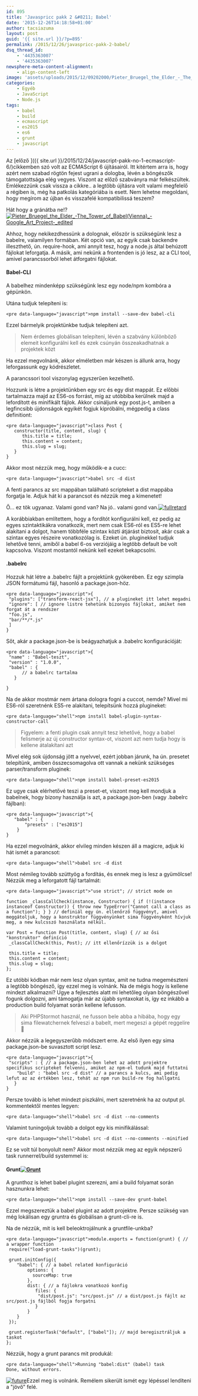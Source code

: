 ```yaml
---
id: 895
title: 'Javaspricc pakk 2 &#8211; Babel'
date: '2015-12-26T14:18:58+01:00'
author: tacsiazuma
layout: post
guid: '{{ site.url }}/?p=895'
permalink: /2015/12/26/javaspricc-pakk-2-babel/
dsq_thread_id:
    - '4435363007'
    - '4435363007'
newsphere-meta-content-alignment:
    - align-content-left
image: 'assets/uploads/2015/12/09202000/Pieter_Bruegel_the_Elder_-_The_Tower_of_Babel_Vienna_-_Google_Art_Project_-_edited.jpg'
categories:
    - Egyéb
    - JavaScript
    - Node.js
tags:
    - babel
    - build
    - ecmascript
    - es2015
    - es6
    - grunt
    - javascript
---
```


Az [előző ]({{ site.url }}/2015/12/24/javascript-pakk-no-1-ecmascript-6/)cikkemben szó volt az ECMAScript 6 újításairól. Itt kitértem arra is, hogy azért nem szabad rögtön fejest ugrani a dologba, lévén a böngészők támogatottsága elég vegyes. Viszont az előző szabványra már felkészültek. Emlékezzünk csak vissza a cikkre.. a legtöbb újításra volt valami megfelelő a régiben is, még ha patkolás kategóriába is esett. Nem lehetne megoldani, hogy megírom az újban és visszafelé kompatibilissá teszem?

Hát hogy a gránátba ne!?[![Pieter_Bruegel_the_Elder_-_The_Tower_of_Babel_(Vienna)_-_Google_Art_Project_-_edited](assets/uploads/2015/12/Pieter_Bruegel_the_Elder_-_The_Tower_of_Babel_Vienna_-_Google_Art_Project_-_edited.jpg)](assets/uploads/2015/12/Pieter_Bruegel_the_Elder_-_The_Tower_of_Babel_Vienna_-_Google_Art_Project_-_edited.jpg)

Ahhoz, hogy nekikezdhessünk a dolognak, először is szükségünk lesz a babelre, valamilyen formában. Két opció van, az egyik csak backendre illeszthető, ún. require-hook, ami annyit tesz, hogy a node.js által behúzott fájlokat leforgatja. A másik, ami nekünk a frontenden is jó lesz, az a CLI tool, amivel parancssorból lehet átforgatni fájlokat.

#### Babel-CLI

A babelhez mindenképp szükségünk lesz egy node/npm kombóra a gépünkön.

Utána tudjuk telepíteni is:

```
<pre data-language="javascript">npm install --save-dev babel-cli
```

Ezzel bármelyik projektünkbe tudjuk telepíteni azt.

> Nem érdemes globálisan telepíteni, lévén a szabvány különböző elemeit konfigurálni kell és ezek csúnyán összeakadhatnak a projektek közt

Ha ezzel megvolnánk, akkor elméletben már készen is állunk arra, hogy leforgassunk egy kódrészletet.

A parancssori tool viszonylag egyszerűen kezelhető.

Hozzunk is létre a projektünkben egy src és egy dist mappát. Ez előbbi tartalmazza majd az ES6-os forrást, míg az utóbbiba kerülnek majd a lefordított és minifikált fájlok. Akkor csináljunk egy post.js-t, amiben a legfincsibb újdonságok egyikét fogjuk kipróbálni, mégpedig a class definitiont:

```
<pre data-language="javascript">class Post {
   constructor(title, content, slug) {
      this.title = title;
      this.content = content;
      this.slug = slug;
   }   
}
```

Akkor most nézzük meg, hogy működik-e a cucc:

```
<pre data-language="javascript">babel src -d dist
```

A fenti parancs az src mappában található scripteket a dist mappába forgatja le. Adjuk hát ki a parancsot és nézzük meg a kimenetet!

Ő... ez tök ugyanaz. Valami gond van? Na jó.. valami gond van.[![fullretard](assets/uploads/2015/12/fullretard-1024x559.jpg)](assets/uploads/2015/12/fullretard.jpg)

A korábbiakban említettem, hogy a fordítót konfigurálni kell, ez pedig az egyes szintaktikákra vonatkozik, mert nem csak ES6-ról es ES5-re lehet alakítani a dolgot, hanem többféle szintax közti átjárást biztosít, akár csak a szintax egyes részeire vonatkozólag is. Ezeket ún. pluginekkel tudjuk lehetővé tenni, amiből a babel 6-os verziójáig a legtöbb default be volt kapcsolva. Viszont mostantól nekünk kell ezeket bekapcsolni.

#### .babelrc

Hozzuk hát létre a .babelrc fájlt a projektünk gyökerében. Ez egy szimpla JSON formátumú fájl, hasonló a package.json-höz.

```
<pre data-language="javascript">{
 "plugins": ["transform-react-jsx"], // a plugineket itt lehet megadni
 "ignore": [ // ignore listre tehetünk bizonyos fájlokat, amiket nem forgat át a rendszer
 "foo.js",
 "bar/**/*.js"
 ]
}
```

Sőt, akár a package.json-be is beágyazhatjuk a .babelrc konfigurációját:

```
<pre data-language="javascript">{
 "name" : "Babel-teszt",
 "version" : "1.0.0",
 "babel" : {
      // a babelrc tartalma
   }
```

```
}
```

Na de akkor mostmár nem ártana dologra fogni a cuccot, nemde? Mivel mi ES6-ról szeretnénk ES5-re alakítani, telepítsünk hozzá plugineket:

```
<pre data-language="shell">npm install babel-plugin-syntax-constructor-call
```

> Figyelem: a fenti plugin csak annyit tesz lehetővé, hogy a babel felismerje az új constructor syntax-ot, viszont azt nem tudja hogy is kellene átalakítani azt

Mivel elég sok újdonság jött a nyelvvel, ezért jobban járunk, ha ún. presetet telepítünk, amiben összecsomagolva ott vannak a nekünk szükséges parser/transform pluginek:

```
<pre data-language="shell">npm install babel-preset-es2015
```

Ez ugye csak elérhetővé teszi a preset-et, viszont meg kell mondjuk a babelnek, hogy bizony használja is azt, a package.json-ben (vagy .babelrc fájlban):

```
<pre data-language="javascript">{
   "babel" : {
       "presets" : ["es2015"]
    }
}
```

Ha ezzel megvolnánk, akkor elvileg minden készen áll a magicre, adjuk ki hát ismét a parancsot:

```
<pre data-language="shell">babel src -d dist
```

Most némileg tovább szüttyög a fordítás, és ennek meg is lesz a gyümölcse! Nézzük meg a leforgatott fájl tartalmát:

```
<pre data-language="javascript">"use strict"; // strict mode on

function _classCallCheck(instance, Constructor) { if (!(instance instanceof Constructor)) { throw new TypeError("Cannot call a class as a function"); } } // definiál egy ún. ellenőrző függvényt, amivel meggátoljuk, hogy a konstruktor függvényünket sima függvényként hívjuk meg, a new kulcsszó használata nélkül.

var Post = function Post(title, content, slug) { // az ősi "konstruktor" definíció
 _classCallCheck(this, Post); // itt ellenőrízzük is a dolgot

 this.title = title;
 this.content = content;
 this.slug = slug;
};
```

Ez utóbbi kódban már nem lesz olyan syntax, amit ne tudna megemészteni a legtöbb böngésző, így ezzel meg is volnánk. Na de mégis hogy is kellene mindezt alkalmazni? Ugye a fejlesztés alatt mi lehetőleg olyan böngészővel fogunk dolgozni, ami támogatja már az újabb syntaxokat is, így ez inkább a production build folyamat során kellene lefusson.

> Aki PHPStormot használ, ne fusson bele abba a hibába, hogy egy sima filewatchernek felveszi a babelt, mert megeszi a gépét reggelire 🙂

Akkor nézzük a legegyszerűbb módszert erre. Az első ilyen egy sima package.json-be suvasztott script lesz.

```
<pre data-language="javascript">{
 "scripts" : { // a package.json-ben lehet az adott projektre specifikus scripteket felvenni, amiket az npm-el tudunk majd futtatni
    "build" : "babel src -d dist" // a parancs a kulcs, ami pedig lefut az az értékben lesz, tehát az npm run build-re fog hallgatni
   }
}
```

Persze tovább is lehet mindezt piszkálni, mert szeretnénk ha az output pl. kommentektől mentes legyen:

```
<pre data-language="shell">babel src -d dist --no-comments
```

Valamint tuningoljuk tovább a dolgot egy kis minifikálással:

```
<pre data-language="shell">babel src -d dist --no-comments --minified
```

Ez se volt túl bonyolult nem? Akkor most nézzük meg az egyik népszerű task runnerrel/build systemmel is:

#### Grunt[![Grunt](assets/uploads/2015/12/Grunt.jpg)](assets/uploads/2015/12/Grunt.jpg)

A grunthoz is lehet babel plugint szerezni, ami a build folyamat során hasznunkra lehet:

```
<pre data-language="shell">npm install --save-dev grunt-babel
```

Ezzel megszereztük a babel plugint az adott projektre. Persze szükség van még lokálisan egy gruntra és globálisan a grunt-cli-re is.

Na de nézzük, mit is kell beleoktrojálnunk a gruntfile-unkba?

```
<pre data-language="javascript">module.exports = function(grunt) { // a wrapper function
 require("load-grunt-tasks")(grunt); 

 grunt.initConfig({ 
    "babel": { // a babel related konfiguráció
        options: {
          sourceMap: true
        },
        dist: { // a fájlokra vonatkozó konfig
           files: { 
            "dist/post.js": "src/post.js" // a dist/post.js fájlt az src/post.js fájlból fogja forgatni
           }
        }
    }
 });

 grunt.registerTask("default", ["babel"]); // majd beregisztráljuk a taskot
};
```

Nézzük, hogy a grunt parancs mit produkál:

```
<pre data-language="shell">Running "babel:dist" (babel) task
Done, without errors.
```

[![future](assets/uploads/2015/12/future-1024x576.jpg)](assets/uploads/2015/12/future.jpg)Ezzel meg is volnánk. Remélem sikerült ismét egy lépéssel lendíteni a "jövő" felé.